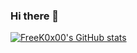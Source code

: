 ### Hi there 👋

<!--
**FreeK0x00/FreeK0x00** is a ✨ _special_ ✨ repository because its `README.md` (this file) appears on your GitHub profile.

Here are some ideas to get you started:

- 🔭 I’m currently working on ...
- 🌱 I’m currently learning ...
- 👯 I’m looking to collaborate on ...
- 🤔 I’m looking for help with ...
- 💬 Ask me about ...
- 📫 How to reach me: ...
- 😄 Pronouns: ...
- ⚡ Fun fact: ...
-->
[![FreeK0x00's GitHub stats](https://github-readme-stats.vercel.app/api?username=FreeK0x00)](https://github.com/anuraghazra/github-readme-stats)
